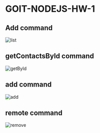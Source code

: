 # GOIT-NODEJS-HW-1

## Add command
<img src="https://i.ibb.co/qJB8crk/list.jpg" alt="list" border="0">

## getContactsById command
<img src="https://i.ibb.co/jhwc7Gv/getById.jpg" alt="getById" border="0">

## add command
<img src="https://i.ibb.co/c3W6dnQ/add.jpg" alt="add" border="0">

## remote command
<img src="https://i.ibb.co/MCcCxkY/remove.jpg" alt="remove" border="0">
